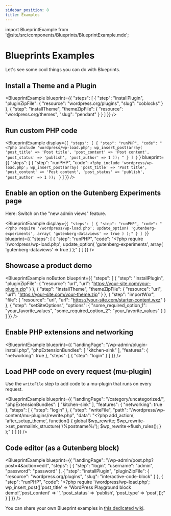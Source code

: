 ```yaml
---
sidebar_position: 8
title: Examples
---
```


import BlueprintExample from '@site/src/components/Blueprints/BlueprintExample.mdx';

# Blueprints Examples

Let's see some cool things you can do with Blueprints.

## Install a Theme and a Plugin

<BlueprintExample blueprint={{
	"steps": [
		{
			"step": "installPlugin",
			"pluginZipFile": {
				"resource": "wordpress.org/plugins",
				"slug": "coblocks"
			}
		},
		{
			"step": "installTheme",
			"themeZipFile": {
				"resource": "wordpress.org/themes",
				"slug": "pendant"
			}
		}
	]
}} />

## Run custom PHP code

<BlueprintExample
display={`{
	"steps": [
		{
			"step": "runPHP",
			"code": "<?php include 'wordpress/wp-load.php'; wp_insert_post(array( 'post_title' => 'Post title', 'post_content' => 'Post content', 'post_status' => 'publish', 'post_author' => 1 )); "
		}
	]
}` }
blueprint={{
		"steps": [
			{
				"step": "runPHP",
				"code": `<?php
include 'wordpress/wp-load.php';
wp_insert_post(array(
'post_title' => 'Post title',
'post_content' => 'Post content',
'post_status' => 'publish',
'post_author' => 1
));
`
}
]
}} />

## Enable an option on the Gutenberg Experiments page

Here: Switch on the "new admin views" feature.

<BlueprintExample
display={`{
	"steps": [
		{
			"step": "runPHP",
			"code": "<?php require '/wordpress/wp-load.php'; update_option( 'gutenberg-experiments', array( 'gutenberg-dataviews' => true ) );"
		}
	]
}`}
blueprint={{
		"steps": [
			{
				"step": "runPHP",
				"code": "<?php require '/wordpress/wp-load.php'; update_option( 'gutenberg-experiments', array( 'gutenberg-dataviews' => true ) );"
			}
		]
}} />

## Showcase a product demo

<BlueprintExample noButton blueprint={{
	"steps": [
		{
			"step": "installPlugin",
			"pluginZipFile": {
				"resource": "url",
				"url": "https://your-site.com/your-plugin.zip"
			}
		},
		{
			"step": "installTheme",
			"themeZipFile": {
				"resource": "url",
				"url": "https://your-site.com/your-theme.zip"
			}
		},
		{
			"step": "importWxr",
			"file": {
				"resource": "url",
				"url": "https://your-site.com/starter-content.wxz"
			}
		},
		{
			"step": "setSiteOptions",
			"options": {
				"some_required_option_1": "your_favorite_values",
				"some_required_option_2": "your_favorite_values"
			}
		}
	]
}} />

## Enable PHP extensions and networking

<BlueprintExample blueprint={{
	"landingPage": "/wp-admin/plugin-install.php",
	"phpExtensionBundles": [
		"kitchen-sink"
	],
	"features": {
		"networking": true
	},
	"steps": [
		{
			"step": "login"
		}
	]
}} />

## Load PHP code on every request (mu-plugin)

Use the `writeFile` step to add code to a mu-plugin that runs on every request.

<BlueprintExample blueprint={{
	"landingPage": "/category/uncategorized/",
	"phpExtensionBundles": [
		"kitchen-sink"
	],
	"features": {
		"networking": true
	},
	"steps": [
		{
			"step": "login"
		},
		{
			"step": "writeFile",
			"path": "/wordpress/wp-content/mu-plugins/rewrite.php",
			"data": "<?php add_action( 'after_setup_theme', function() { global $wp_rewrite; $wp_rewrite->set_permalink_structure('/%postname%/'); $wp_rewrite->flush_rules(); } );"
		}
	]
}} />

## Code editor (as a Gutenberg block)

<BlueprintExample blueprint={{
  "landingPage": "/wp-admin/post.php?post=4&action=edit",
  "steps": [
    {
      "step": "login",
      "username": "admin",
      "password": "password"
    },
    {
      "step": "installPlugin",
      "pluginZipFile": {
        "resource": "wordpress.org/plugins",
        "slug": "interactive-code-block"
      }
    },
    {
      "step": "runPHP",
      "code": "<?php require '/wordpress/wp-load.php'; wp_insert_post(['post_title' => 'WordPress Playground block demo!','post_content' => '<!-- wp:wordpress-playground/playground /-->', 'post_status' => 'publish', 'post_type' => 'post',]);"
    }
  ]
}} />

You can share your own Blueprint examples in [this dedicated wiki](https://github.com/WordPress/wordpress-playground/wiki/Blueprint-examples).
